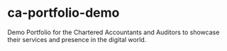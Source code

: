 # ca-portfolio-demo
Demo Portfolio for the Chartered Accountants and Auditors to showcase their services and presence in the digital world.
